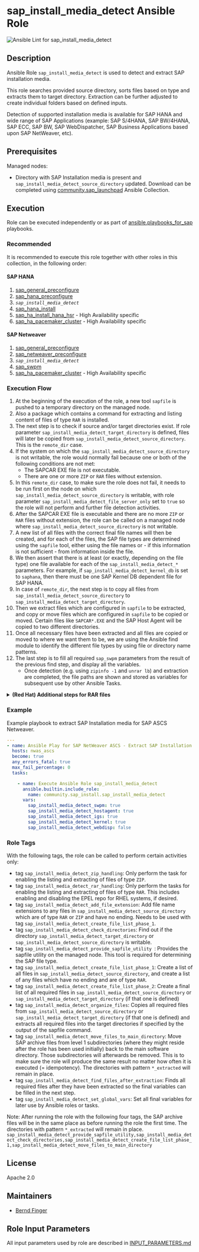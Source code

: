<!-- BEGIN Title -->
# sap_install_media_detect Ansible Role
<!-- END Title -->
![Ansible Lint for sap_install_media_detect](https://github.com/sap-linuxlab/community.sap_install/actions/workflows/ansible-lint-sap_install_media_detect.yml/badge.svg)

## Description
<!-- BEGIN Description -->
Ansible Role `sap_install_media_detect` is used to detect and extract SAP installation media.

This role searches provided source directory, sorts files based on type and extracts them to target directory. Extraction can be further adjusted to create individual folders based on defined inputs.

Detection of supported installation media is available for SAP HANA and wide range of SAP Applications (example: SAP S/4HANA, SAP BW/4HANA, SAP ECC, SAP BW, SAP WebDispatcher, SAP Business Applications based upon SAP NetWeaver, etc).
<!-- END Description -->

<!-- BEGIN Dependencies -->
<!-- END Dependencies -->

<!-- BEGIN Prerequisites -->
## Prerequisites
Managed nodes:
- Directory with SAP Installation media is present and `sap_install_media_detect_source_directory` updated. Download can be completed using [community.sap_launchpad](https://github.com/sap-linuxlab/community.sap_launchpad) Ansible Collection.
<!-- END Prerequisites -->

## Execution
<!-- BEGIN Execution -->
Role can be executed independently or as part of [ansible.playbooks_for_sap](https://github.com/sap-linuxlab/ansible.playbooks_for_sap) playbooks.
<!-- END Execution -->

<!-- BEGIN Execution Recommended -->
### Recommended
It is recommended to execute this role together with other roles in this collection, in the following order:</br>
#### SAP HANA
1. [sap_general_preconfigure](https://github.com/sap-linuxlab/community.sap_install/tree/main/roles/sap_general_preconfigure)
2. [sap_hana_preconfigure](https://github.com/sap-linuxlab/community.sap_install/tree/main/roles/sap_hana_preconfigure)
3. *`sap_install_media_detect`*
4. [sap_hana_install](https://github.com/sap-linuxlab/community.sap_install/tree/main/roles/sap_hana_install)
5. [sap_ha_install_hana_hsr](https://github.com/sap-linuxlab/community.sap_install/tree/main/roles/sap_ha_install_hana_hsr) - High Availability specific
6. [sap_ha_pacemaker_cluster](https://github.com/sap-linuxlab/community.sap_install/tree/main/roles/sap_ha_pacemaker_cluster) - High Availability specific

#### SAP Netweaver
1. [sap_general_preconfigure](https://github.com/sap-linuxlab/community.sap_install/tree/main/roles/sap_general_preconfigure)
2. [sap_netweaver_preconfigure](https://github.com/sap-linuxlab/community.sap_install/tree/main/roles/sap_netweaver_preconfigure) 
3. *`sap_install_media_detect`*
4. [sap_swpm](https://github.com/sap-linuxlab/community.sap_install/tree/main/roles/sap_swpm)
5. [sap_ha_pacemaker_cluster](https://github.com/sap-linuxlab/community.sap_install/tree/main/roles/sap_ha_pacemaker_cluster) - High Availability specific
<!-- END Execution Recommended -->

### Execution Flow
<!-- BEGIN Execution Flow -->
1. At the beginning of the execution of the role, a new tool `sapfile` is pushed to a temporary directory on the managed node.
2. Also a package which contains a command for extracting and listing content of files of type `RAR` is installed.
3. The next step is to check if source and/or target directories exist. If role parameter `sap_install_media_detect_target_directory` is defined, files will later be copied from `sap_install_media_detect_source_directory`. This is the `remote_dir` case.
4. If the system on which the `sap_install_media_detect_source_directory` is not writable, the role would normally fail because one or both of the following conditions are not met:
    - The SAPCAR EXE file is not executable.
    - There are one or more `ZIP` or `RAR` files without extension.
5. In this `remote_dir` case, to make sure the role does not fail, it needs to be run first on the node on which `sap_install_media_detect_source_directory` is writable, with role parameter `sap_install_media_detect_file_server_only` set to `true` so the role will not perform and further file detection activities.
6. After the SAPCAR EXE file is executable and there are no more `ZIP` or `RAR` files without extension, the role can be called on a managed node where `sap_install_media_detect_source_directory` is not writable.
7. A new list of all files with the correct final file names will then be created, and for each of the files, the SAP file types are determined using the `sapfile` tool, either using the file names or - if this information is not sufficient - from information inside the file.
8. We then assert that there is at least (or exactly, depending on the file type) one file available for each of the `sap_install_media_detect_*` parameters. For example, if `sap_install_media_detect_kernel_db` is set to `saphana`, then there must be one SAP Kernel DB dependent file for SAP HANA.
9. In case of `remote_dir`, the next step is to copy all files from `sap_install_media_detect_source_directory` to `sap_install_media_detect_target_directory`.
10. Then we extract files which are configured in `sapfile` to be extracted, and copy or move files which are configured in `sapfile` to be copied or moved. Certain files like `SAPCAR*.EXE` and the SAP Host Agent will be copied to two different directories.
11. Once all necessary files have been extracted and all files are copied or moved to where we want them to be, we are using the Ansible find module to identify the different file types by using file or directory name patterns.
12. The last step is to fill all required `sap_swpm` parameters from the result of the previous find step, and display all the variables.
    - Once detection (e.g. using `zipinfo -1` and `unrar lb`) and extraction are completed, the file paths are shown and stored as variables for subsequent use by other Ansible Tasks.

<details>
  <summary><b>(Red Hat) Additional steps for RAR files</b></summary>

  RAR files can be either handled by the unar package from EPEL or by another package which can list the contents of, and extract files from, RAR files. See the comments and examples for the RAR file handling in `defaults/main.yml`.

  - If the EPEL repo had been enabled at the time when the role was run, it will remain enabled.
  - If the EPEL repo was not present, the associated GPG key will be removed and the EPEL repo will be disabled as the last task.
</details>
<!-- END Execution Flow -->

### Example
<!-- BEGIN Execution Example -->
Example playbook to extract SAP Installation media for SAP ASCS Netweaver.
```yaml
---
- name: Ansible Play for SAP NetWeaver ASCS - Extract SAP Installation media
  hosts: nwas_ascs
  become: true
  any_errors_fatal: true
  max_fail_percentage: 0
  tasks:

    - name: Execute Ansible Role sap_install_media_detect
      ansible.builtin.include_role:
        name: community.sap_install.sap_install_media_detect
      vars:
        sap_install_media_detect_swpm: true
        sap_install_media_detect_hostagent: true
        sap_install_media_detect_igs: true
        sap_install_media_detect_kernel: true
        sap_install_media_detect_webdisp: false
```
<!-- END Execution Example -->

<!-- BEGIN Role Tags -->
### Role Tags
With the following tags, the role can be called to perform certain activities only:
- tag `sap_install_media_detect_zip_handling`: Only perform the task for enabling the listing and extracting of files of type `ZIP`.
- tag `sap_install_media_detect_rar_handling`: Only perform the tasks for enabling the listing and extracting of files of type `RAR`. This
  includes enabling and disabling the EPEL repo for RHEL systems, if desired.
- tag `sap_install_media_detect_add_file_extension`: Add file name extensions to any files in `sap_install_media_detect_source_directory` which are of type `RAR` or `ZIP` and have no ending. Needs to be used with tag `sap_install_media_detect_create_file_list_phase_1`.
- tag `sap_install_media_detect_check_directories`: Find out if the directory `sap_install_media_detect_target_directory` or `sap_install_media_detect_source_directory` is writable.
- tag `sap_install_media_detect_provide_sapfile_utility `: Provides the sapfile utility on the managed node. This tool is required for determining the SAP file type.
- tag `sap_install_media_detect_create_file_list_phase_1`: Create a list of all files in `sap_install_media_detect_source_directory`, and create a list of any files which have no ending and are of type `RAR`.
- tag `sap_install_media_detect_create_file_list_phase_2`: Create a final list of all required files in `sap_install_media_detect_source_directory` or `sap_install_media_detect_target_directory` (if that one is defined)
- tag `sap_install_media_detect_organize_files`: Copies all required files from `sap_install_media_detect_source_directory` or `sap_install_media_detect_target_directory` (if that one is defined) and extracts all required files into the target directories if specified by the output of the sapfile command.
- tag `sap_install_media_detect_move_files_to_main_directory`: Move SAP archive files from level 1 subdirectories (where they might reside after the role has been used initially) back to the main software directory. Those subdirectories will afterwards be removed. This is to make sure the role will produce the same result no matter how often it is executed (= idempotency). The directories with pattern `*_extracted` will remain in place.
- tag `sap_install_media_detect_find_files_after_extraction`: Finds all required files after they have been extracted so the final variables can be filled in the next step.
- tag `sap_install_media_detect_set_global_vars`: Set all final variables for later use by Ansible roles or tasks.

Note: After running the role with the following four tags, the SAP archive files will be in the same place as before running the role the first time. The directories with pattern `*_extracted` will remain in place.
`sap_install_media_detect_provide_sapfile_utility,sap_install_media_detect_check_directories,sap_install_media_detect_create_file_list_phase_1,sap_install_media_detect_move_files_to_main_directory`
<!-- END Role Tags -->

<!-- BEGIN Further Information -->
<!-- END Further Information -->

## License
<!-- BEGIN License -->
Apache 2.0
<!-- END License -->

## Maintainers
<!-- BEGIN Maintainers -->
- [Bernd Finger](https://github.com/berndfinger)
<!-- END Maintainers -->

## Role Input Parameters
All input parameters used by role are described in [INPUT_PARAMETERS.md](https://github.com/sap-linuxlab/community.sap_install/blob/main/roles/sap_install_media_detect/INPUT_PARAMETERS.md)
